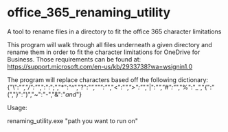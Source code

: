 # office_365_renaming_utility
A tool to rename files in a directory to fit the office 365 character limitations

This program will walk through all files underneath a given directory and rename them in order to fit the character limitations for OneDrive for Business.
Those requirements can be found at:
	https://support.microsoft.com/en-us/kb/2933738?wa=wsignin1.0
	
The program will replace characters based off the following dictionary:
	{"\\":"_","/":"_",":":";","*":"^","?":"_","\"":"_","<":"_",">":"_","|":"_","#":"_","%":"_","{":"(","}":")","~":"-","&":"_and_"}

Usage:

renaming_utility.exe "path you want to run on"


